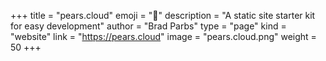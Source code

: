+++
title = "pears.cloud"
emoji = "🍐️"
description = "A static site starter kit for easy development"
author = "Brad Parbs"
type = "page"
kind = "website"
link = "https://pears.cloud"
image = "pears.cloud.png"
weight = 50
+++
